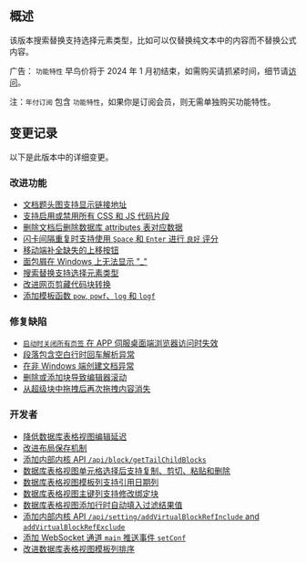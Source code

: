 ## 概述

该版本搜索替换支持选择元素类型，比如可以仅替换纯文本中的内容而不替换公式内容。

广告： `功能特性` 早鸟价将于 2024 年 1 月初结束，如需购买请抓紧时间，细节请[访问](https://b3log.org/siyuan/pricing.html)。

注：`年付订阅` 包含 `功能特性`，如果你是订阅会员，则无需单独购买功能特性。

## 变更记录

以下是此版本中的详细变更。

### 改进功能

* [文档题头图支持显示链接地址](https://github.com/siyuan-note/siyuan/issues/9850)
* [支持启用或禁用所有 CSS 和 JS 代码片段](https://github.com/siyuan-note/siyuan/issues/9860)
* [删除文档后删除数据库 attributes 表对应数据](https://github.com/siyuan-note/siyuan/issues/9875)
* [闪卡间隔重复时支持使用 `Space` 和 `Enter` 进行 `良好` 评分](https://github.com/siyuan-note/siyuan/issues/9878)
* [移动端补全缺失的上移按钮](https://github.com/siyuan-note/siyuan/issues/9882)
* [面包屑在 Windows 上无法显示 "_"](https://github.com/siyuan-note/siyuan/issues/9893)
* [搜索替换支持选择元素类型](https://github.com/siyuan-note/siyuan/issues/9895)
* [改进网页剪藏代码块转换](https://github.com/siyuan-note/siyuan/issues/9896)
* [添加模板函数 `pow`, `powf`、`log` 和 `logf`](https://github.com/siyuan-note/siyuan/issues/9911)

### 修复缺陷

* [`启动时关闭所有页签` 在 APP 伺服桌面端浏览器访问时失效](https://github.com/siyuan-note/siyuan/issues/9855)
* [段落包含空白行时回车解析异常](https://github.com/siyuan-note/siyuan/issues/9868)
* [在非 Windows 端创建文档异常](https://github.com/siyuan-note/siyuan/issues/9890)
* [删除或添加块导致编辑器滚动](https://github.com/siyuan-note/siyuan/issues/9891)
* [从超级块中拖拽后再次拖拽内容消失](https://github.com/siyuan-note/siyuan/issues/9900)

### 开发者

* [降低数据库表格视图编辑延迟](https://github.com/siyuan-note/siyuan/issues/9306)
* [改进布局保存机制](https://github.com/siyuan-note/siyuan/issues/9866)
* [添加内部内核 API `/api/block/getTailChildBlocks`](https://github.com/siyuan-note/siyuan/issues/9884)
* [数据库表格视图单元格选择后支持复制、剪切、粘贴和删除](https://github.com/siyuan-note/siyuan/issues/9886)
* [数据库表格视图模板列支持引用日期列](https://github.com/siyuan-note/siyuan/issues/9887)
* [数据库表格视图主键列支持修改绑定块](https://github.com/siyuan-note/siyuan/issues/9892)
* [数据库表格视图添加行时自动填入过滤结果值](https://github.com/siyuan-note/siyuan/issues/9905)
* [添加内部内核 API `/api/setting/addVirtualBlockRefInclude` and `addVirtualBlockRefExclude`](https://github.com/siyuan-note/siyuan/issues/9909)
* [添加 WebSocket 通道 `main` 推送事件 `setConf`](https://github.com/siyuan-note/siyuan/issues/9910)
* [改进数据库表格视图模板列排序](https://github.com/siyuan-note/siyuan/issues/9914)
